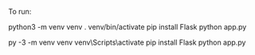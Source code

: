 To run:

python3 -m venv venv
. venv/bin/activate
pip install Flask
python app.py


py -3 -m venv venv
venv\Scripts\activate
pip install Flask
python app.py
